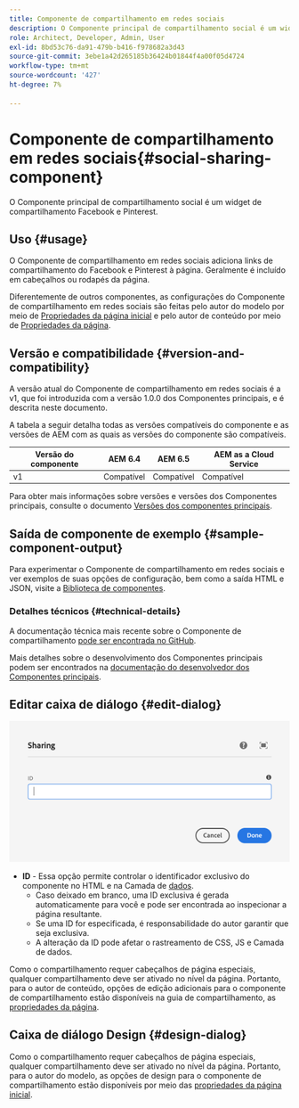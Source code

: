 ```yaml
---
title: Componente de compartilhamento em redes sociais
description: O Componente principal de compartilhamento social é um widget de compartilhamento Facebook e Pinterest.
role: Architect, Developer, Admin, User
exl-id: 8bd53c76-da91-479b-b416-f978682a3d43
source-git-commit: 3ebe1a42d265185b36424b01844f4a00f05d4724
workflow-type: tm+mt
source-wordcount: '427'
ht-degree: 7%

---
```


# Componente de compartilhamento em redes sociais{#social-sharing-component}

O Componente principal de compartilhamento social é um widget de compartilhamento Facebook e Pinterest.

## Uso {#usage}

O Componente de compartilhamento em redes sociais adiciona links de compartilhamento do Facebook e Pinterest à página. Geralmente é incluído em cabeçalhos ou rodapés da página.

Diferentemente de outros componentes, as configurações do Componente de compartilhamento em redes sociais são feitas pelo autor do modelo por meio de [Propriedades da página inicial](https://docs.adobe.com/content/help/en/experience-manager-cloud-service/sites/authoring/features/templates.html) e pelo autor de conteúdo por meio de [Propriedades da página](https://docs.adobe.com/content/help/pt-BR/experience-manager-cloud-service/sites/authoring/fundamentals/page-properties.html).

## Versão e compatibilidade {#version-and-compatibility}

A versão atual do Componente de compartilhamento em redes sociais é a v1, que foi introduzida com a versão 1.0.0 dos Componentes principais, e é descrita neste documento.

A tabela a seguir detalha todas as versões compatíveis do componente e as versões de AEM com as quais as versões do componente são compatíveis.

| Versão do componente | AEM 6.4 | AEM 6.5 | AEM as a Cloud Service |
|--- |--- |--- |---|
| v1 | Compatível | Compatível | Compatível |

Para obter mais informações sobre versões e versões dos Componentes principais, consulte o documento [Versões dos componentes principais](/help/versions.md).

## Saída de componente de exemplo {#sample-component-output}

Para experimentar o Componente de compartilhamento em redes sociais e ver exemplos de suas opções de configuração, bem como a saída HTML e JSON, visite a [Biblioteca de componentes](https://adobe.com/go/aem_cmp_library_sharing).

### Detalhes técnicos {#technical-details}

A documentação técnica mais recente sobre o Componente de compartilhamento [pode ser encontrada no GitHub](https://adobe.com/go/aem_cmp_tech_sharing_v1).

Mais detalhes sobre o desenvolvimento dos Componentes principais podem ser encontrados na [documentação do desenvolvedor dos Componentes principais](/help/developing/overview.md).

## Editar caixa de diálogo {#edit-dialog}

![Caixa de diálogo de edição do Componente de compartilhamento](/help/assets/sharing-edit.png)

* **ID**  - Essa opção permite controlar o identificador exclusivo do componente no HTML e na Camada de  [dados](/help/developing/data-layer/overview.md).
   * Caso deixado em branco, uma ID exclusiva é gerada automaticamente para você e pode ser encontrada ao inspecionar a página resultante.
   * Se uma ID for especificada, é responsabilidade do autor garantir que seja exclusiva.
   * A alteração da ID pode afetar o rastreamento de CSS, JS e Camada de dados.

Como o compartilhamento requer cabeçalhos de página especiais, qualquer compartilhamento deve ser ativado no nível da página. Portanto, para o autor de conteúdo, opções de edição adicionais para o componente de compartilhamento estão disponíveis na guia de compartilhamento, as [propriedades da página](https://docs.adobe.com/content/help/en/experience-manager-cloud-service/sites/authoring/fundamentals/page-properties.html).

## Caixa de diálogo Design {#design-dialog}

Como o compartilhamento requer cabeçalhos de página especiais, qualquer compartilhamento deve ser ativado no nível da página. Portanto, para o autor do modelo, as opções de design para o componente de compartilhamento estão disponíveis por meio das [propriedades da página inicial](https://docs.adobe.com/content/help/en/experience-manager-cloud-service/sites/authoring/features/templates.html).
